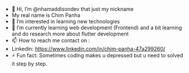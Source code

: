 - 👋 Hi, I’m @nhamaddisondev that just my nickname
- My real name is Chim Panha
- 👀 I’m interested in learning new technologies 
- 🌱 I’m currently learning web development (Frontend) and a bit learning and do research more about flutter development 
- 📫 How to reach me contact on :
- Linkedin: https://www.linkedin.com/in/chim-panha-47a299260/
- ⚡ Fun fact: Sometimes coding makes u depressed but u need to solved it step by step.
